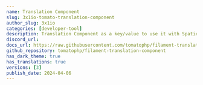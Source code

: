 ```yaml
---
name: Translation Component
slug: 3x1io-tomato-translation-component
author_slug: 3x1io
categories: [developer-tool]
description: Translation Component as a key/value to use it with Spatie Translatable FilamentPHP Plugin
discord_url: 
docs_url: https://raw.githubusercontent.com/tomatophp/filament-translation-component/master/README.md
github_repository: tomatophp/filament-translation-component
has_dark_theme: true
has_translations: true
versions: [3]
publish_date: 2024-04-06
---
```

